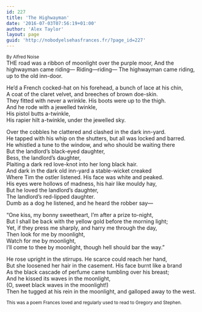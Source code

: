 ```yaml
---
id: 227
title: 'The Highwayman'
date: '2016-07-03T07:56:19+01:00'
author: 'Alex Taylor'
layout: page
guid: 'http://nobodyelsehasfrances.fr/?page_id=227'
---
```


<div style="font-size: smaller;">By Alfred Noise</div>   
THE road was a ribbon of moonlight over the purple moor,  
And the highwayman came riding—  
Riding—riding—  
The highwayman came riding, up to the old inn-door.

He’d a French cocked-hat on his forehead, a bunch of lace at his chin,  
A coat of the claret velvet, and breeches of brown doe-skin.  
They fitted with never a wrinkle. His boots were up to the thigh.  
And he rode with a jewelled twinkle,  
His pistol butts a-twinkle,  
His rapier hilt a-twinkle, under the jewelled sky.

Over the cobbles he clattered and clashed in the dark inn-yard.  
He tapped with his whip on the shutters, but all was locked and barred.  
He whistled a tune to the window, and who should be waiting there  
But the landlord’s black-eyed daughter,  
Bess, the landlord’s daughter,  
Plaiting a dark red love-knot into her long black hair.  
And dark in the dark old inn-yard a stable-wicket creaked  
Where Tim the ostler listened. His face was white and peaked.  
His eyes were hollows of madness, his hair like mouldy hay,  
But he loved the landlord’s daughter,  
The landlord’s red-lipped daughter.  
Dumb as a dog he listened, and he heard the robber say—

“One kiss, my bonny sweetheart, I’m after a prize to-night,  
But I shall be back with the yellow gold before the morning light;  
Yet, if they press me sharply, and harry me through the day,  
Then look for me by moonlight,  
Watch for me by moonlight,  
I’ll come to thee by moonlight, though hell should bar the way.”

He rose upright in the stirrups. He scarce could reach her hand,  
But she loosened her hair in the casement. His face burnt like a brand  
As the black cascade of perfume came tumbling over his breast;  
And he kissed its waves in the moonlight,  
(O, sweet black waves in the moonlight!)  
Then he tugged at his rein in the moonlight, and galloped away to the west.

<div style="font-size: smaller;">This was a poem Frances loved and regularly used to read to Gregory and Stephen.</div>